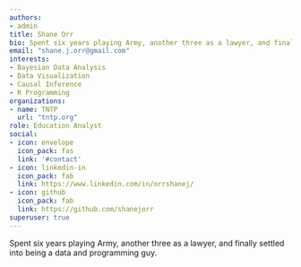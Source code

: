```yaml
---
authors:
- admin
title: Shane Orr
bio: Spent six years playing Army, another three as a lawyer, and finally settled into being a data and programming guy.
email: "shane.j.orr@gmail.com"
interests:
- Bayesian Data Analysis
- Data Visualization
- Causal Inference
- R Programming
organizations:
- name: TNTP
  url: "tntp.org"
role: Education Analyst
social:
- icon: envelope
  icon_pack: fas
  link: '#contact'
- icon: linkedin-in
  icon_pack: fab
  link: https://www.linkedin.com/in/orrshanej/
- icon: github
  icon_pack: fab
  link: https://github.com/shanejorr
superuser: true
---
```


Spent six years playing Army, another three as a lawyer, and finally settled into being a data and programming guy.

